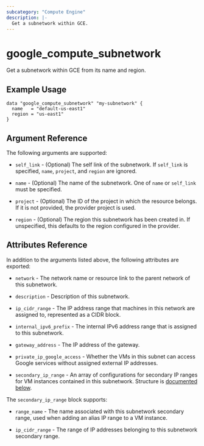 ```yaml
---
subcategory: "Compute Engine"
description: |-
  Get a subnetwork within GCE.
---
```


# google_compute_subnetwork

Get a subnetwork within GCE from its name and region.

## Example Usage

```hcl
data "google_compute_subnetwork" "my-subnetwork" {
  name   = "default-us-east1"
  region = "us-east1"
}
```

## Argument Reference

The following arguments are supported:

* `self_link` - (Optional) The self link of the subnetwork. If `self_link` is
specified, `name`, `project`, and `region` are ignored.

* `name` - (Optional) The name of the subnetwork. One of `name` or `self_link`
must be specified.

* `project` - (Optional) The ID of the project in which the resource belongs. If it
    is not provided, the provider project is used.

* `region` - (Optional) The region this subnetwork has been created in. If
    unspecified, this defaults to the region configured in the provider.

## Attributes Reference

In addition to the arguments listed above, the following attributes are exported:

* `network` - The network name or resource link to the parent
    network of this subnetwork.

* `description` - Description of this subnetwork.

* `ip_cidr_range` - The IP address range that machines in this
    network are assigned to, represented as a CIDR block.

* `internal_ipv6_prefix` - The internal IPv6 address range that is assigned to this subnetwork.

* `gateway_address` - The IP address of the gateway.

* `private_ip_google_access` - Whether the VMs in this subnet
    can access Google services without assigned external IP
    addresses.

* `secondary_ip_range` - An array of configurations for secondary IP ranges for
    VM instances contained in this subnetwork. Structure is [documented below](#nested_secondary_ip_range).

<a name="nested_secondary_ip_range"></a>The `secondary_ip_range` block supports:

* `range_name` - The name associated with this subnetwork secondary range, used
    when adding an alias IP range to a VM instance.

* `ip_cidr_range` - The range of IP addresses belonging to this subnetwork
    secondary range.
